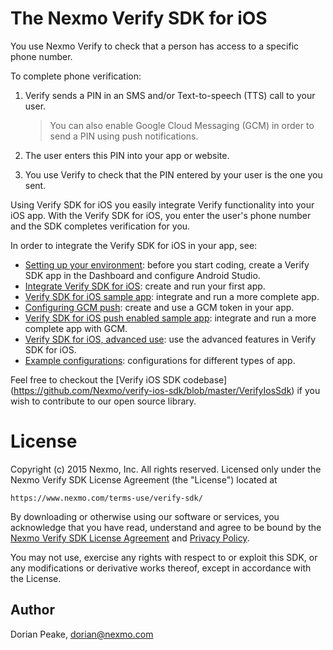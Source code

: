 The Nexmo Verify SDK for iOS
============

You use Nexmo Verify to check that a person has access to a specific phone number.

To complete phone verification:

1. Verify sends a PIN in an SMS and/or Text-to-speech (TTS) call to your user.

    > You can also enable Google Cloud Messaging (GCM) in order to send a PIN using push notifications.

2. The user enters this PIN into your app or website.
3. You use Verify to check that the PIN entered by your user is the one you sent.

Using Verify SDK for iOS you easily integrate Verify functionality into your iOS app. With the Verify SDK for iOS, you enter the user's phone number and the SDK completes verification for you.

In order to integrate the Verify SDK for iOS in your app, see:
* [Setting up your environment](https://docs.nexmo.com/sdks/verify-sdk/verify-sdk-for-iOS/prerequisites): before you start coding, create a Verify SDK app in the Dashboard and configure Android Studio.
* [Integrate Verify SDK for iOS](https://docs.nexmo.com/sdks/verify-sdk/verify-sdk-for-iOS/integration): create and run your first app.
* [Verify SDK for iOS sample app](https://docs.nexmo.com/sdks/verify-sdk/verify-sdk-for-iOS/verify-sample): integrate and run a more complete app.
* [Configuring GCM push](https://docs.nexmo.com/sdks/verify-sdk/verify-sdk-for-iOS/integrating-gcm-push): create and use a GCM token in your app.
* [Verify SDK for iOS push enabled sample app](https://docs.nexmo.com/sdks/verify-sdk/verify-sdk-for-iOS/verify-push-sample): integrate and run a more complete app with GCM.
* [Verify SDK for iOS, advanced use](https://docs.nexmo.com/sdks/verify-sdk/verify-sdk-for-iOS/advanced): use the advanced features in Verify SDK for iOS.
* [Example configurations](https://docs.nexmo.com/sdks/verify-sdk/verify-sdk-for-iOS/example-configurations): configurations for different types of app.

Feel free to checkout the [Verify iOS SDK codebase] (https://github.com/Nexmo/verify-ios-sdk/blob/master/VerifyIosSdk) if you wish to contribute to our open source library.

License
=======

Copyright (c) 2015 Nexmo, Inc.
All rights reserved.
Licensed only under the Nexmo Verify SDK License Agreement (the "License") located at

	https://www.nexmo.com/terms-use/verify-sdk/

By downloading or otherwise using our software or services, you acknowledge
that you have read, understand and agree to be bound by the
[Nexmo Verify SDK License Agreement][1] and [Privacy Policy][2].

You may not use, exercise any rights with respect to or exploit this SDK,
or any modifications or derivative works thereof, except in accordance with the License.

 [1]: https://www.nexmo.com/terms-use/verify-sdk/
 [2]: https://www.nexmo.com/privacy-policy/

## Author

Dorian Peake, dorian@nexmo.com
